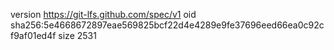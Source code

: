 version https://git-lfs.github.com/spec/v1
oid sha256:5e4668672897eae569825bcf22d4e4289e9fe37696eed66ea0c92cf9af01ed4f
size 2531
